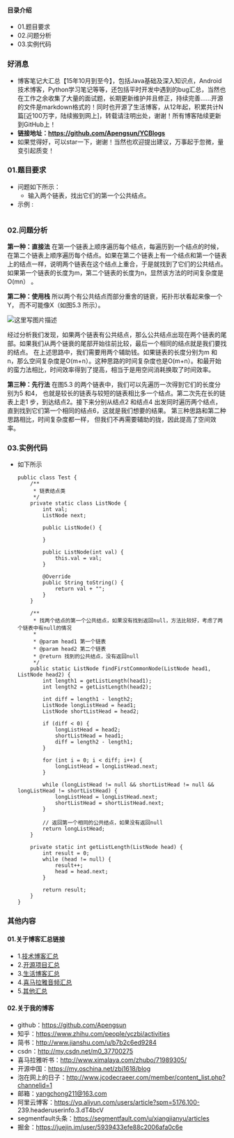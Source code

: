 #### 目录介绍
- 01.题目要求
- 02.问题分析
- 03.实例代码



### 好消息
- 博客笔记大汇总【15年10月到至今】，包括Java基础及深入知识点，Android技术博客，Python学习笔记等等，还包括平时开发中遇到的bug汇总，当然也在工作之余收集了大量的面试题，长期更新维护并且修正，持续完善……开源的文件是markdown格式的！同时也开源了生活博客，从12年起，积累共计N篇[近100万字，陆续搬到网上]，转载请注明出处，谢谢！所有博客陆续更新到GitHub上！
- **链接地址：https://github.com/Apengsun/YCBlogs**
- 如果觉得好，可以star一下，谢谢！当然也欢迎提出建议，万事起于忽微，量变引起质变！






### 01.题目要求
- 问题如下所示：
    - 输入两个链表，找出它们的第一个公共结点。
- 示例 :
    ```

    ```




### 02.问题分析
**第一种：直接法** 
在第一个链表上顺序遍历每个结点，每遍历到一个结点的时候，在第二个链表上顺序遍历每个结点。如果在第二个链表上有一个结点和第一个链表上的结点一样，说明两个链表在这个结点上重合，于是就找到了它们的公共结点。如果第一个链表的长度为m，第二个链表的长度为n，显然该方法的时间复杂度是O(mn） 。

**第二种：使用栈** 
所以两个有公共结点而部分重舍的链衰，拓扑形状看起来像一个Y， 而不可能像X（如图5.3 所示）。

![这里写图片描述](http://img.blog.csdn.net/20150705065941519)

经过分析我们发现，如果两个链表有公共结点，那么公共结点出现在两个链表的尾部。如果我们从两个链衰的尾部开始往前比较，最后一个相同的结点就是我们要找的结点。 
在上述思路中，我们需要用两个辅助钱。如果链表的长度分别为m 和n，那么空间复杂度是O(m+n）。这种思路的时间复杂度也是O(m+n）。和最开始的蛮力法相比，时间效率得到了提高，相当于是用空间消耗换取了时间效率。

**第三种：先行法** 
在图5.3 的两个链表中，我们可以先遍历一次得到它们的长度分别为5 和4， 也就是较长的链表与较短的链表相比多一个结点。第二次先在长的链表上走1 步，到达结点2。接下来分别从结点2 和结点4 出发同时遍历两个结点， 直到找到它们第一个相同的结点6，这就是我们想要的结果。 
第三种思路和第二种思路相比，时间复杂度都一样， 但我们不再需要辅助的拢，因此提高了空间效率。


### 03.实例代码
- 如下所示
    ```
    public class Test {
        /**
         * 链表结点类
         */
        private static class ListNode {
            int val;
            ListNode next;
    
            public ListNode() {
    
            }
    
            public ListNode(int val) {
                this.val = val;
            }
    
            @Override
            public String toString() {
                return val + "";
            }
        }
    
        /**
         * 找两个结点的第一个公共结点，如果没有找到返回null，方法比较好，考虑了两个链表中有null的情况
         *
         * @param head1 第一个链表
         * @param head2 第二个链表
         * @return 找到的公共结点，没有返回null
         */
        public static ListNode findFirstCommonNode(ListNode head1, ListNode head2) {
            int length1 = getListLength(head1);
            int length2 = getListLength(head2);
    
            int diff = length1 - length2;
            ListNode longListHead = head1;
            ListNode shortListHead = head2;
    
            if (diff < 0) {
                longListHead = head2;
                shortListHead = head1;
                diff = length2 - length1;
            }
    
            for (int i = 0; i < diff; i++) {
                longListHead = longListHead.next;
            }
    
            while (longListHead != null && shortListHead != null && longListHead != shortListHead) {
                longListHead = longListHead.next;
                shortListHead = shortListHead.next;
            }
    
            // 返回第一个相同的公共结点，如果没有返回null
            return longListHead;
        }
    
        private static int getListLength(ListNode head) {
            int result = 0;
            while (head != null) {
                result++;
                head = head.next;
            }
    
            return result;
        }
    }
    ```




### 其他内容
#### 01.关于博客汇总链接
- 1.[技术博客汇总](https://www.jianshu.com/p/614cb839182c)
- 2.[开源项目汇总](https://blog.csdn.net/m0_37700275/article/details/80863574)
- 3.[生活博客汇总](https://blog.csdn.net/m0_37700275/article/details/79832978)
- 4.[喜马拉雅音频汇总](https://www.jianshu.com/p/f665de16d1eb)
- 5.[其他汇总](https://www.jianshu.com/p/53017c3fc75d)



#### 02.关于我的博客
- github：https://github.com/Apengsun
- 知乎：https://www.zhihu.com/people/yczbj/activities
- 简书：http://www.jianshu.com/u/b7b2c6ed9284
- csdn：http://my.csdn.net/m0_37700275
- 喜马拉雅听书：http://www.ximalaya.com/zhubo/71989305/
- 开源中国：https://my.oschina.net/zbj1618/blog
- 泡在网上的日子：http://www.jcodecraeer.com/member/content_list.php?channelid=1
- 邮箱：yangchong211@163.com
- 阿里云博客：https://yq.aliyun.com/users/article?spm=5176.100- 239.headeruserinfo.3.dT4bcV
- segmentfault头条：https://segmentfault.com/u/xiangjianyu/articles
- 掘金：https://juejin.im/user/5939433efe88c2006afa0c6e










